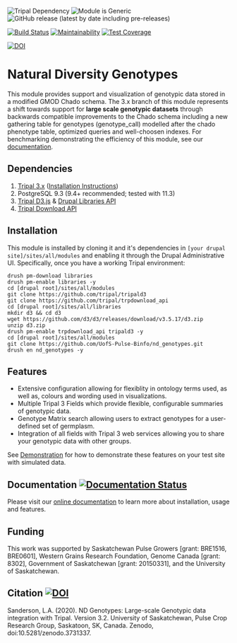 ![Tripal Dependency](https://img.shields.io/badge/tripal-%3E=3.0-brightgreen)
![Module is Generic](https://img.shields.io/badge/generic-tested-green)
![GitHub release (latest by date including pre-releases)](https://img.shields.io/github/v/release/UofS-Pulse-Binfo/nd_genotypes?include_prereleases)

[![Build Status](https://travis-ci.org/UofS-Pulse-Binfo/nd_genotypes.svg?branch=7.x-3.x)](https://travis-ci.org/UofS-Pulse-Binfo/nd_genotypes)
[![Maintainability](https://api.codeclimate.com/v1/badges/fe04c14638512f7a41f3/maintainability)](https://codeclimate.com/github/UofS-Pulse-Binfo/nd_genotypes/maintainability)
[![Test Coverage](https://api.codeclimate.com/v1/badges/fe04c14638512f7a41f3/test_coverage)](https://codeclimate.com/github/UofS-Pulse-Binfo/nd_genotypes/test_coverage)

[![DOI](https://zenodo.org/badge/44354762.svg)](https://zenodo.org/badge/latestdoi/44354762)

# Natural Diversity Genotypes
This module provides support and visualization of genotypic data stored in a modified GMOD Chado schema. The 3.x branch of this module represents a shift towards support for **large scale genotypic datasets** through backwards compatible improvements to the Chado schema including a new gathering table for genotypes (genotype_call) modelled after the chado phenotype table, optimized queries and well-choosen indexes. For benchmarking demonstrating the efficiency of this module, see our [documentation](https://nd-genotypes.readthedocs.io/en/latest/data_storage/benchmarking.html).

## Dependencies
1. [Tripal 3.x](https://github.com/tripal/tripal) ([Installation Instructions](https://tripal.readthedocs.io/en/latest/user_guide.html))
2. PostgreSQL 9.3 (9.4+ recommended; tested with 11.3)
3. [Tripal D3.js](https://github.com/tripal/tripald3) & [Drupal Libraries API](https://www.drupal.org/project/libraries)
4. [Tripal Download API](https://github.com/tripal/trpdownload_api)


## Installation
This module is installed by cloning it and it's dependencies in `[your drupal site]/sites/all/modules` and enabling it through the Drupal Administrative UI. Specifically, once you have a working Tripal environment:

```
drush pm-download libraries
drush pm-enable libraries -y
cd [drupal root]/sites/all/modules
git clone https://github.com/tripal/tripald3
git clone https://github.com/tripal/trpdownload_api
cd [drupal root]/sites/all/libraries
mkdir d3 && cd d3
wget https://github.com/d3/d3/releases/download/v3.5.17/d3.zip
unzip d3.zip
drush pm-enable trpdownload_api tripald3 -y
cd [drupal root]/sites/all/modules
git clone https://github.com/UofS-Pulse-Binfo/nd_genotypes.git
drush en nd_genotypes -y
```

## Features
- Extensive configuration allowing for flexiblity in ontology terms used, as well as, colours and wording used in visualizations.
- Multiple Tripal 3 Fields which provide flexible, configurable summaries of genotypic data.
- Genotype Matrix search allowing users to extract genotypes for a user-defined set of germplasm.
- Integration of all fields with Tripal 3 web services allowing you to share your genotypic data with other groups.

See [Demonstration](https://nd-genotypes.readthedocs.io/en/latest/contribute.html#manual-testing-demonstration) for how to demonstrate these features on your test site with simulated data.

## Documentation [![Documentation Status](https://readthedocs.org/projects/nd-genotypes/badge/?version=latest)](https://nd-genotypes.readthedocs.io/en/latest/?badge=latest)

Please visit our [online documentation](https://nd-genotypes.readthedocs.io/en/latest/index.html) to learn more about installation, usage and features.

## Funding

This work was supported by Saskatchewan Pulse Growers [grant: BRE1516, BRE0601], Western Grains Research Foundation, Genome Canada [grant: 8302], Government of Saskatchewan [grant: 20150331], and the University of Saskatchewan.

## Citation [![DOI](https://zenodo.org/badge/44354762.svg)](https://zenodo.org/badge/latestdoi/44354762)

Sanderson, L.A. (2020). ND Genotypes: Large-scale Genotypic data integration with Tripal. Version 3.2. University of Saskatchewan, Pulse Crop Research Group, Saskatoon, SK, Canada. Zenodo, doi:10.5281/zenodo.3731337.
